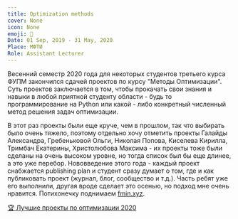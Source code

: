 ```yaml
---
title: Optimization methods
cover: None
icon: None
emoji: 🚝
Date: 01 Sep, 2019 - 31 May, 2020
Place: МФТИ
Role: Assistant Lecturer
---
```


Весенний семестр 2020 года для некоторых студентов третьего курса ФУПМ закончился сдачей проектов по курсу "Методы Оптимизации". Суть проектов заключается в том, чтобы прокачать свои знания и навыки в любой приятной студенту области - будь то программирование на Python или какой - либо конкретный численный метод решения задач оптимизации.

В этот раз проекты были еще круче, чем в прошлом, так что выбирать было очень тяжело, поэтому отдельно хочу отметить проекты Галайды Александра, Гребеньковой Ольги, Николая Попова, Киселева Кирилла, Тримбач Екатерины, Христолюбова Максима - их проекты тоже были сделаны на очень высоком уровне, но тогда список был бы еще длинее, а это уже перебор. Нововведение этого года - каждый проект снабжается publishing plan и студент сразу думает о том, где и как публиковать проект (журнал, блог, сообщество и т.д.). Часть ребят уже его выполнили, другая вроде сделает это осенью, но подход мне очень нравится. Потихонечку поднимаем [fmin.xyz](https://fmin.xyz/).

[🏆 Лучшие проекты по оптимизации 2020](https://merkulov.top/Teaching/Optimization_methods/Optimization_methods__/Лучшие_проекты_по_оптимизации_2020)
